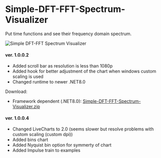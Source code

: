 # Simple-DFT-FFT-Spectrum-Visualizer
Put time functions and see their frequency domain spectrum.

![Simple DFT-FFT Spectrum Visualizer](https://user-images.githubusercontent.com/46926155/148197952-52f1a8b5-ccc4-4f3c-b3b0-d353cb79179b.jpg)

#### ver. 1.0.0.2
* Added scroll bar as resolution is less than 1080p
* Added hook for better adjustment of the chart when windows custom scaling is used
* Changed runtime to newer .NET8.0
  
Download:
* Framework dependent (.NET8.0):  [Simple-DFT-FFT-Spectrum-Visualizer.zip](https://github.com/muchenz/Simple-DFT-FFT-Spectrum-Visualizer/files/14234383/Simple-DFT-FFT-Spectrum-Visualizer.zip)

#### ver. 1.0.0.4
* Changed LiveCharts to 2.0 (seems slower but resolve problems with custom scaling (custom dpi))
* Added bins chart
* Added Nyquist bin option for symmerty of chart
* Added Impulse train to examples
